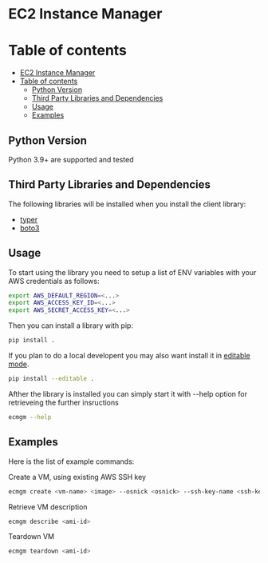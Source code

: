 # EC2 Instance Manager

# Table of contents

<!--ts-->
- [EC2 Instance Manager](#ec2-instance-manager)
- [Table of contents](#table-of-contents)
  - [Python Version](#python-version)
  - [Third Party Libraries and Dependencies](#third-party-libraries-and-dependencies)
  - [Usage](#usage)
  - [Examples](#examples)
<!--te-->

## Python Version
Python 3.9+ are supported and tested


## Third Party Libraries and Dependencies

The following libraries will be installed when you install the client library:
* [typer](https://github.com/tiangolo/typer)
* [boto3](https://github.com/boto/boto3)

## Usage

To start using the library you need to setup a list of ENV variables with your AWS credentials as follows:
```sh
export AWS_DEFAULT_REGION=<...>
export AWS_ACCESS_KEY_ID=<...>
export AWS_SECRET_ACCESS_KEY=<...>
```
Then you can install a library with pip:

```sh
pip install .
```

If you plan to do a local developent you may also want install it in [editable mode](https://packaging.python.org/en/latest/guides/distributing-packages-using-setuptools/#working-in-development-mode).
```sh
pip install --editable .
```

Afther the library is installed you can simply start it with --help option for retrieveing the further insructions
```sh
ecmgm --help
```

## Examples

Here is the list of example commands:

Create a VM, using existing AWS SSH key
```sh
ecmgm create <vm-name> <image> --osnick <osnick> --ssh-key-name <ssh-keypair-name>
```

Retrieve VM description
```sh
ecmgm describe <ami-id>
```

Teardown VM
```sh
ecmgm teardown <ami-id>  
```